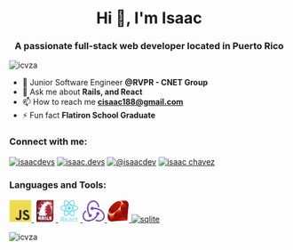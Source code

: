 <h1 align="center">Hi 👋, I'm Isaac</h1>
<h3 align="center">A passionate full-stack web developer located in Puerto Rico</h3>

<p align="left"> <img src="https://komarev.com/ghpvc/?username=icvza&label=Profile%20views&color=0e75b6&style=flat" alt="icvza" /> </p>

- 🔭 Junior Software Engineer **@RVPR - CNET Group**
- 💬 Ask me about **Rails, and React**
- 📫 How to reach me **cisaac188@gmail.com**
- ⚡ Fun fact **Flatiron School Graduate**

<h3 align="left">Connect with me:</h3>
<p align="left">
<a href="https://linkedin.com/in/isaacdevs" target="blank"><img align="center" src="https://raw.githubusercontent.com/rahuldkjain/github-profile-readme-generator/master/src/images/icons/Social/linked-in-alt.svg" alt="isaacdevs" height="30" width="40" /></a>
<a href="https://instagram.com/isaac.devs" target="blank"><img align="center" src="https://raw.githubusercontent.com/rahuldkjain/github-profile-readme-generator/master/src/images/icons/Social/instagram.svg" alt="isaac.devs" height="30" width="40" /></a>
<a href="https://medium.com/@isaacdev" target="blank"><img align="center" src="https://raw.githubusercontent.com/rahuldkjain/github-profile-readme-generator/master/src/images/icons/Social/medium.svg" alt="@isaacdev" height="30" width="40" /></a>
<a href="https://www.youtube.com/c/isaac chavez" target="blank"><img align="center" src="https://raw.githubusercontent.com/rahuldkjain/github-profile-readme-generator/master/src/images/icons/Social/youtube.svg" alt="isaac chavez" height="30" width="40" /></a>
</p>

<h3 align="left">Languages and Tools:</h3>
<p align="left"> <a href="https://developer.mozilla.org/en-US/docs/Web/JavaScript" target="_blank"> <img src="https://raw.githubusercontent.com/devicons/devicon/master/icons/javascript/javascript-original.svg" alt="javascript" width="40" height="40"/> </a> <a href="https://rubyonrails.org" target="_blank"> <img src="https://raw.githubusercontent.com/devicons/devicon/master/icons/rails/rails-original-wordmark.svg" alt="rails" width="40" height="40"/> </a> <a href="https://reactjs.org/" target="_blank"> <img src="https://raw.githubusercontent.com/devicons/devicon/master/icons/react/react-original-wordmark.svg" alt="react" width="40" height="40"/> </a> <a href="https://redux.js.org" target="_blank"> <img src="https://raw.githubusercontent.com/devicons/devicon/master/icons/redux/redux-original.svg" alt="redux" width="40" height="40"/> </a> <a href="https://www.ruby-lang.org/en/" target="_blank"> <img src="https://raw.githubusercontent.com/devicons/devicon/master/icons/ruby/ruby-original.svg" alt="ruby" width="40" height="40"/> </a> <a href="https://www.sqlite.org/" target="_blank"> <img src="https://www.vectorlogo.zone/logos/sqlite/sqlite-icon.svg" alt="sqlite" width="40" height="40"/> </a> 
</p>

<p><img align="center" src="https://github-readme-streak-stats.herokuapp.com/?user=icvza&" alt="icvza" /></p>

